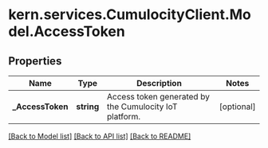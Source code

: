 
# kern.services.CumulocityClient.Model.AccessToken

## Properties

Name | Type | Description | Notes
------------ | ------------- | ------------- | -------------
**_AccessToken** | **string** | Access token generated by the Cumulocity IoT platform. | [optional] 

[[Back to Model list]](../README.md#documentation-for-models)
[[Back to API list]](../README.md#documentation-for-api-endpoints)
[[Back to README]](../README.md)

